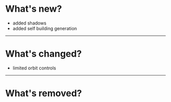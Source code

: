 # What's new?
- added shadows
- added self building generation
---

# What's changed?
- limited orbit controls
---

# What's removed?